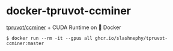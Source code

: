 # docker-tpruvot-ccminer

[tpruvot/ccminer](https://github.com/tpruvot/ccminer/tree/linux) + CUDA Runtime on 🐋 Docker

```console
$ docker run --rm -it --gpus all ghcr.io/slashnephy/tpruvot-ccminer:master
```
